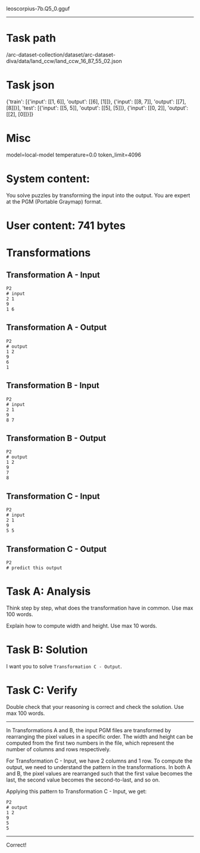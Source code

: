 leoscorpius-7b.Q5_0.gguf

---

# Task path
/arc-dataset-collection/dataset/arc-dataset-diva/data/land_ccw/land_ccw_16_87_55_02.json

# Task json
{'train': [{'input': [[1, 6]], 'output': [[6], [1]]}, {'input': [[8, 7]], 'output': [[7], [8]]}], 'test': [{'input': [[5, 5]], 'output': [[5], [5]]}, {'input': [[0, 2]], 'output': [[2], [0]]}]}



# Misc
model=local-model
temperature=0.0
token_limit=4096


# System content:
You solve puzzles by transforming the input into the output. You are expert at the PGM (Portable Graymap) format.


# User content: 741 bytes
# Transformations

## Transformation A - Input

```pgm
P2
# input
2 1
9
1 6
```

## Transformation A - Output

```pgm
P2
# output
1 2
9
6
1
```

## Transformation B - Input

```pgm
P2
# input
2 1
9
8 7
```

## Transformation B - Output

```pgm
P2
# output
1 2
9
7
8
```

## Transformation C - Input

```pgm
P2
# input
2 1
9
5 5
```

## Transformation C - Output

```pgm
P2
# predict this output
```

# Task A: Analysis

Think step by step, what does the transformation have in common. Use max 100 words.

Explain how to compute width and height. Use max 10 words.

# Task B: Solution

I want you to solve `Transformation C - Output`.

# Task C: Verify

Double check that your reasoning is correct and check the solution. Use max 100 words.




---

 In Transformations A and B, the input PGM files are transformed by rearranging the pixel values in a specific order. The width and height can be computed from the first two numbers in the file, which represent the number of columns and rows respectively.

For Transformation C - Input, we have 2 columns and 1 row. To compute the output, we need to understand the pattern in the transformations. In both A and B, the pixel values are rearranged such that the first value becomes the last, the second value becomes the second-to-last, and so on.

Applying this pattern to Transformation C - Input, we get:
```pgm
P2
# output
1 2
9
5
5
```

---



Correct!

